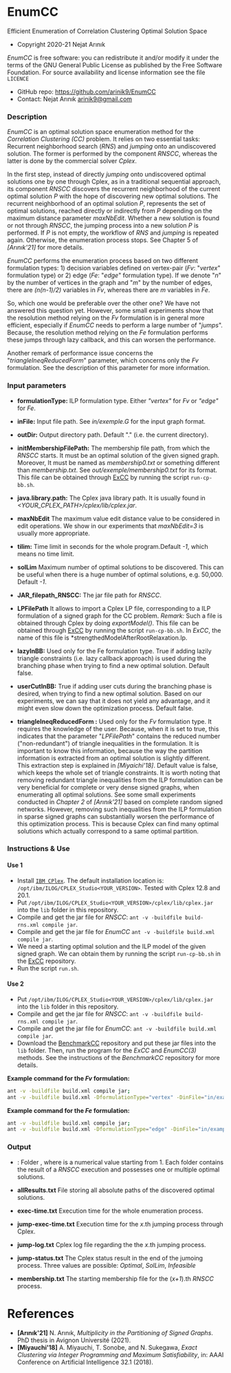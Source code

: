 # EnumCC
Efficient Enumeration of Correlation Clustering Optimal Solution Space

* Copyright 2020-21 Nejat Arınık

*EnumCC* is free software: you can redistribute it and/or modify it under the terms of the GNU General Public License as published by the Free Software Foundation. For source availability and license information see the file `LICENCE`

* GitHub repo: https://github.com/arinik9/EnumCC
* Contact: Nejat Arınık <arinik9@gmail.com>



### Description

*EnumCC* is an optimal solution space enumeration method for the *Correlation Clustering (CC)* problem. It relies on two essential tasks: Recurrent neighborhood search (*RNS*) and *jumping* onto an undiscovered solution. The former is performed by the component *RNSCC*, whereas the latter is done by the commercial solver *Cplex*.

In the first step, instead of directly *jumping* onto undiscovered optimal solutions one by one through Cplex, as in a traditional sequential approach, its component *RNSCC* discovers the recurrent neighborhood of the current optimal solution *P* with the hope of discovering new optimal solutions. The recurrent neighborhood of an optimal solution *P*, represents the set of optimal solutions, reached directly or indirectly from *P* depending on the maximum distance parameter *maxNbEdit*. Whether a new solution is found or not through *RNSCC*, the jumping process into a new solution *P* is performed. If *P* is not empty, the workflow of  *RNS* and *jumping* is repeated again. Otherwise, the enumeration process stops. See Chapter 5 of *[Arınık'21]* for more details.

*EnumCC* performs the enumeration process based on two different formulation types: 1) decision variables defined on vertex-pair (*Fv*: "*vertex*" formulation type) or 2) edge (*Fe*: "*edge*" formulation type). If we denote "*n*" by the number of vertices in the graph and "*m*" by the number of edges, there are *(n(n-1)/2)* variables in *Fv*, whereas there are *m* variables in *Fe*. 

So, which one would be preferable over the other one? We have not answered this question yet. However, some small experiments show that the resolution method relying on the *Fv* formulation is in general more efficient, especially if *EnumCC* needs to perform a large number of "*jumps*". Because, the  resolution method relying on the *Fe* formulation performs these jumps through lazy callback, and this can worsen the performance.

 Another remark of performance issue concerns the "*triangleIneqReducedForm*" parameter, which concerns only the *Fv* formulation. See the description of this parameter for more information.



### Input parameters

 * **formulationType:** ILP formulation type. Either *"vertex"* for *Fv* or *"edge"* for *Fe*.
* **inFile:** Input file path. See *in/exemple.G* for the input graph format. 
 * **outDir:** Output directory path. Default "." (i.e. the current directory).
 * **initMembershipFilePath:** The membership file path, from which the *RNSCC* starts. It must be an optimal solution of the given signed graph. Moreover, It must be named as *membership0.txt* or something different than *membership<x>.txt*. See *out/exemple/membership0.txt* for its format. This file can be obtained through  [ExCC](https://github.com/arinik9/ExCC) by running the script `run-cp-bb.sh`.
 * **java.library.path:** The Cplex java library path. It is usually found in *<YOUR_CPLEX_PATH>/cplex/lib/cplex.jar*.
 * **maxNbEdit** The maximum value edit distance value to be considered in edit operations. We show in our experiments that *maxNbEdit=3* is usually more appropriate. 
 * **tilim:** Time limit in seconds for the whole program.Default *-1*, which means no time limit.
 * **solLim**  Maximum number of optimal solutions to be discovered. This can be useful when there is a huge number of optimal solutions, e.g. 50,000. Default *-1*.
 * **JAR_filepath_RNSCC:** The jar file path for *RNSCC*.
 * **LPFilePath** It allows to import a Cplex LP file, corresponding to a ILP formulation of a signed graph for the CC problem. *Remark:* Such a file is obtained through Cplex by doing *exportModel()*. This file can be obtained through  [ExCC](https://github.com/arinik9/ExCC) by running the script `run-cp-bb.sh`. In *ExCC*, the name of this file is  *strengthedModelAfterRootRelaxation.lp.
 * **lazyInBB:** Used only for the Fe formulation type. True if adding lazily triangle constraints (i.e. lazy callback approach) is used during the branching phase when trying to find a new optimal solution. Default false.
 * **userCutInBB:** True if adding user cuts during the branching phase is desired, when trying to find a new optimal solution. Based on our experiments, we can say that it does not yield any advantage, and it might even slow down the optimization process. Default false.

* **triangleIneqReducedForm :** Used only for the *Fv* formulation type. It requires the knowledge of the user. Because, when it is set to true, this indicates that the parameter "*LPFilePath*" contains the reduced number ("non-redundant") of triangle inequalities in the formulation. It is important to know this information, because the way the partition information is extracted from an optimal solution is slightly different. This extraction step is explained in *[Miyaichi'18]*. Default value is false, which keeps the whole set of triangle constraints. It is worth noting that removing redundant triangle inequalities from the ILP formulation can be very beneficial for complete or very dense signed graphs, when enumerating all optimal solutions. See some small experiments conducted in *Chapter 2* of *[Arınık'21]* based on complete random signed networks. However, removing such inequalities from the ILP formulation in sparse signed graphs can substantially worsen the performance of this optimization process. This is because Cplex can find many optimal solutions which actually correspond to a same optimal partition.

### Instructions & Use

#### Use 1

* Install [`IBM CPlex`](https://www.ibm.com/docs/en/icos/20.1.0?topic=2010-installing-cplex-optimization-studio). The default installation location is: `/opt/ibm/ILOG/CPLEX_Studio<YOUR_VERSION>`. Tested with Cplex 12.8 and 20.1.
* Put `/opt/ibm/ILOG/CPLEX_Studio<YOUR_VERSION>/cplex/lib/cplex.jar` into the `lib` folder in this repository.
* Compile and get the jar file for *RNSCC*: `ant -v -buildfile build-rns.xml compile jar`.
* Compile and get the jar file for *EnumCC* `ant -v -buildfile build.xml compile jar`.
* We need a starting optimal solution and the ILP model of the given signed graph. We can obtain them by running the script `run-cp-bb.sh` in the [ExCC](https://github.com/arinik9/ExCC) repository.
* Run the script `run.sh`.


#### Use 2

* Put `/opt/ibm/ILOG/CPLEX_Studio<YOUR_VERSION>/cplex/lib/cplex.jar` into the `lib` folder in this repository.
* Compile and get the jar file for *RNSCC*: `ant -v -buildfile build-rns.xml compile jar`.
* Compile and get the jar file for *EnumCC*: `ant -v -buildfile build.xml compile jar`.
* Download the [BenchmarkCC](https://github.com/arinik9/BenchmarkCC) repository and put these jar files into the `lib` folder. Then, run the program for the *ExCC* and *EnumCC(3)* methods. See the instructions of the *BenchmarkCC* repository for more details.



**Example command for the *Fv* formulation:**

```bash
ant -v -buildfile build.xml compile jar;
ant -v -buildfile build.xml -DformulationType="vertex" -DinFile="in/example.G" -DoutDir="out/example-vertex" -DmaxNbEdit=3 -DinitMembershipFilePath="out/example-vertex/membership0.txt" -DLPFilePath="in/strengthedModel_vertex.lp" -DJAR_filepath_RNSCC="RNSCC.jar" -DnbThread=4 -Dtilim=-1 -DsolLim=5000 -DtriangleIneqReducedForm=false -DlazyCB=false -DuserCutCB=false run
```

**Example command for the *Fe* formulation:**

```bash
ant -v -buildfile build.xml compile jar;
ant -v -buildfile build.xml -DformulationType="edge" -DinFile="in/example.G" -DoutDir="out/example-edge" -DmaxNbEdit=3 -DinitMembershipFilePath="out/example-edge/membership0.txt" -DLPFilePath="in/strengthedModel_edge.lp" -DJAR_filepath_RNSCC="RNSCC.jar" -DnbThread=4 -Dtilim=-1 -DsolLim=5000 -DtriangleIneqReducedForm=false -DlazyCB=true -DuserCutCB=false run
```

### Output

* **<x>**: Folder *<x>*, where <x> is a numerical value starting from 1. Each folder contains the result of a *RNSCC* execution and possesses one or multiple optimal solutions.

* **allResults.txt** File storing all absolute paths of the discovered optimal solutions.

* **exec-time.txt** Execution time for the whole enumeration process.

* **jump-exec-time<x>.txt** Execution time for the *x*.th jumping process through Cplex.

* **jump-log<x>.txt** Cplex log file regarding the the *x*.th jumping process.

* **jump-status<x>.txt** The Cplex status result in the end of the jumoing process. Three values are possible: *Optimal*, *SolLim*, *Infeasible*

* **membership<x>.txt** The starting membership file for the (*x+1*).th *RNSCC* process.

  


# References
* **[Arınık'21]** N. Arınık, *Multiplicity in the Partitioning of Signed Graphs*. PhD thesis in Avignon Université (2021).
* **[Miyauchi'18]** A. Miyauchi, T. Sonobe, and N. Sukegawa,  *Exact Clustering via Integer Programming and Maximum Satisfiability*, in: AAAI Conference on Artificial Intelligence 32.1 (2018).
